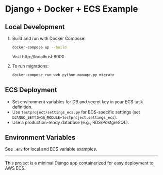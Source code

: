 # Django + Docker + ECS Example

## Local Development

1. Build and run with Docker Compose:
   ```sh
   docker-compose up --build
   ```
   Visit http://localhost:8000

2. To run migrations:
   ```sh
   docker-compose run web python manage.py migrate
   ```

## ECS Deployment
- Set environment variables for DB and secret key in your ECS task definition.
- Use `testproject/settings_ecs.py` for ECS-specific settings (set `DJANGO_SETTINGS_MODULE=testproject.settings_ecs`).
- Use a production-ready database (e.g., RDS/PostgreSQL).

## Environment Variables
See `.env` for local and ECS variable examples.

---

This project is a minimal Django app containerized for easy deployment to AWS ECS.
